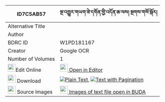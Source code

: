 |ID7C5AB57|སྔ་འགྱུར་གཡག་ཟེ་དགོན་གྱི་འདོན་ཆ་ལས། སྔགས་གསོ་སྐོར། 
| --- | --- 
|Alternative Title |
|Author | 
|BDRC ID | W1PD181167
|Creator | Google OCR
|Number of Volumes| 1
|<img width="25" src="https://img.icons8.com/color/25/000000/edit-property.png">Edit Online| [<img width="25" src="https://avatars.githubusercontent.com/u/45091458?s=200&v=4"> Open in Editor](http://editor.openpecha.org/ID7C5AB57)
|<img width="25" src="https://img.icons8.com/fluent/48/000000/download-2.png"/>  Download | [![](https://img.icons8.com/color/20/000000/txt.png)Plain Text](https://github.com/Openpecha/ID7C5AB57/releases/download/v1/nga_gyur_yak_ze_gon_gyi_don_ch_plain_ID7C5AB57.zip), [![](https://img.icons8.com/color/20/000000/txt.png)Text with Pagination](https://github.com/Openpecha/ID7C5AB57/releases/download/v1/nga_gyur_yak_ze_gon_gyi_don_ch_pages_ID7C5AB57.zip)
|<img width="25" src="https://img.icons8.com/plasticine/100/000000/pictures-folder.png"/>  Source Images | [<img width="25" src="https://library.bdrc.io/icons/BUDA-small.svg"> Images of text file open in BUDA](https://library.bdrc.io/show/bdr:W1PD181167)